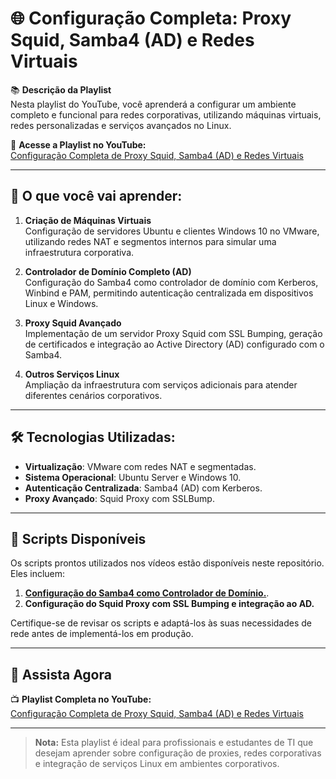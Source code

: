 
# 🌐 Configuração Completa: Proxy Squid, Samba4 (AD) e Redes Virtuais

📚 **Descrição da Playlist**  
Nesta playlist do YouTube, você aprenderá a configurar um ambiente completo e funcional para redes corporativas, utilizando máquinas virtuais, redes personalizadas e serviços avançados no Linux.  

🔗 **Acesse a Playlist no YouTube:**  
[Configuração Completa de Proxy Squid, Samba4 (AD) e Redes Virtuais](https://www.youtube.com/playlist?list=PLWtdOCrFeIoBPu5oZ9u00WH_xz4pfii5s)

---

## 🚀 O que você vai aprender:
1. **Criação de Máquinas Virtuais**  
   Configuração de servidores Ubuntu e clientes Windows 10 no VMware, utilizando redes NAT e segmentos internos para simular uma infraestrutura corporativa.  

2. **Controlador de Domínio Completo (AD)**  
   Configuração do Samba4 como controlador de domínio com Kerberos, Winbind e PAM, permitindo autenticação centralizada em dispositivos Linux e Windows.  

3. **Proxy Squid Avançado**  
   Implementação de um servidor Proxy Squid com SSL Bumping, geração de certificados e integração ao Active Directory (AD) configurado com o Samba4.  

4. **Outros Serviços Linux**  
   Ampliação da infraestrutura com serviços adicionais para atender diferentes cenários corporativos.  

---

## 🛠️ Tecnologias Utilizadas:
- **Virtualização**: VMware com redes NAT e segmentadas.  
- **Sistema Operacional**: Ubuntu Server e Windows 10.  
- **Autenticação Centralizada**: Samba4 (AD) com Kerberos.  
- **Proxy Avançado**: Squid Proxy com SSLBump.  

---

## 📂 Scripts Disponíveis
Os scripts prontos utilizados nos vídeos estão disponíveis neste repositório. Eles incluem:  
1. [**Configuração do Samba4 como Controlador de Domínio.**](https://github.com/debianlima/ad_script_ubuntu24.04/blob/main/adv2_readme.md).
3. **Configuração do Squid Proxy com SSL Bumping e integração ao AD.**

Certifique-se de revisar os scripts e adaptá-los às suas necessidades de rede antes de implementá-los em produção.

---

## 🎥 Assista Agora
📺 **Playlist Completa no YouTube:**  
[Configuração Completa de Proxy Squid, Samba4 (AD) e Redes Virtuais](https://www.youtube.com/playlist?list=PLWtdOCrFeIoBPu5oZ9u00WH_xz4pfii5s)

---

> **Nota:** Esta playlist é ideal para profissionais e estudantes de TI que desejam aprender sobre configuração de proxies, redes corporativas e integração de serviços Linux em ambientes corporativos.

